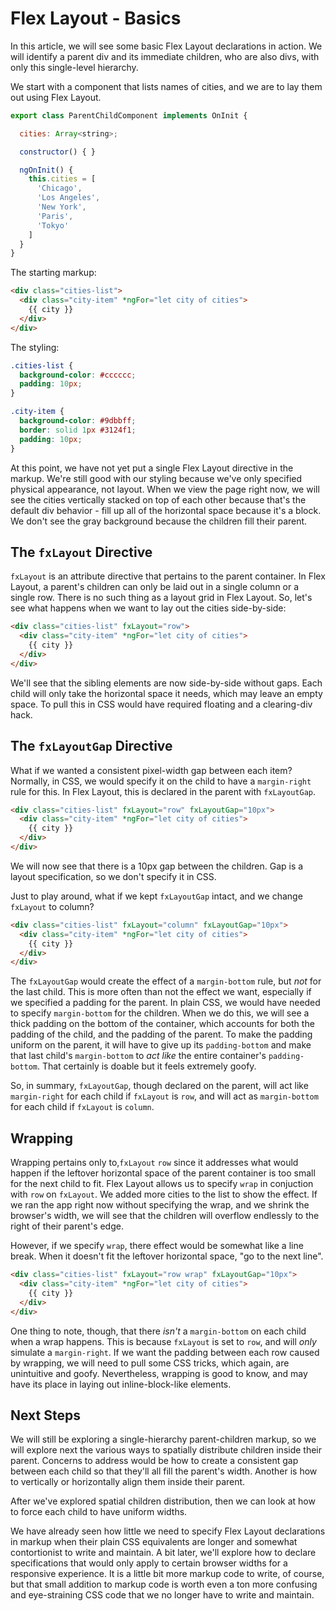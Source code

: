 # Flex Layout - Basics

In this article, we will see some basic Flex Layout declarations in action. We will identify a parent div and its immediate children, who are also divs, with only this single-level
hierarchy.

We start with a component that lists names of cities, and we are to lay them out using Flex Layout.

```javascript
export class ParentChildComponent implements OnInit {

  cities: Array<string>;

  constructor() { }

  ngOnInit() {
    this.cities = [
      'Chicago',
      'Los Angeles',
      'New York',
      'Paris',
      'Tokyo'
    ]
  }
}
```

The starting markup:

```html
<div class="cities-list">
  <div class="city-item" *ngFor="let city of cities">
    {{ city }}
  </div>
</div>
```

The styling:

```css
.cities-list {
  background-color: #cccccc;
  padding: 10px;
}

.city-item {
  background-color: #9dbbff;
  border: solid 1px #3124f1;
  padding: 10px;
}
```

At this point, we have not yet put a single Flex Layout directive in the markup. We're still good with our styling because we've only specified physical appearance, not layout. When
we view the page right now, we will see the cities vertically stacked on top of each other because that's the default div behavior - fill up all of the horizontal space because it's
a block. We don't see the gray background because the children fill their parent.

## The `fxLayout` Directive

`fxLayout` is an attribute directive that pertains to the parent container. In Flex Layout, a parent's children can only be laid out in a single column or a single row. There is no
such thing as a layout grid in Flex Layout. So, let's see what happens when we want to lay out the cities side-by-side:

```html
<div class="cities-list" fxLayout="row">
  <div class="city-item" *ngFor="let city of cities">
    {{ city }}
  </div>
</div>
```

We'll see that the sibling elements are now side-by-side without gaps. Each child will only take the horizontal space it needs, which may leave an empty space. To pull this in CSS would
have required floating and a clearing-div hack.

## The `fxLayoutGap` Directive

What if we wanted a consistent pixel-width gap between each item? Normally, in CSS, we would specify it on the child to have a `margin-right` rule for this. In Flex Layout, this is
declared in the parent with `fxLayoutGap`.

```html
<div class="cities-list" fxLayout="row" fxLayoutGap="10px">
  <div class="city-item" *ngFor="let city of cities">
    {{ city }}
  </div>
</div>
```

We will now see that there is a 10px gap between the children. Gap is a layout specification, so we don't specify it in CSS.

Just to play around, what if we kept `fxLayoutGap` intact, and we change `fxLayout` to column?

```html
<div class="cities-list" fxLayout="column" fxLayoutGap="10px">
  <div class="city-item" *ngFor="let city of cities">
    {{ city }}
  </div>
</div>
```

The `fxLayoutGap` would create the effect of a `margin-bottom` rule, but *not* for the last child. This is more often than not the effect we want, especially if we specified
a padding for the parent. In plain CSS, we would have needed to specify `margin-bottom` for the children. When we do this, we will see a thick padding on the bottom of the
container, which accounts for both the padding of the child, and the padding of the parent. To make the padding uniform on the parent, it will have to give up its `padding-bottom`
and make that last child's `margin-bottom` to *act like* the entire container's `padding-bottom`. That certainly is doable but it feels extremely goofy.

So, in summary, `fxLayoutGap`, though declared on the parent, will act like `margin-right` for each child if `fxLayout` is `row`, and will act as `margin-bottom` for
each child if `fxLayout` is `column`.

## Wrapping

Wrapping pertains only to,`fxLayout` `row` since it addresses what would happen if the leftover horizontal space of the parent container is too small for the next child to fit.
Flex Layout allows us to specify `wrap` in conjuction with `row` on `fxLayout`. We added more cities to the list to show the effect. If we ran the app right now without specifying
the wrap, and we shrink the browser's width, we will see that the children will overflow endlessly to the right of their parent's edge.

However, if we specify `wrap`, there effect would be somewhat like a line break. When it doesn't fit the leftover horizontal space, "go to the next line".

```html
<div class="cities-list" fxLayout="row wrap" fxLayoutGap="10px">
  <div class="city-item" *ngFor="let city of cities">
    {{ city }}
  </div>
</div>
```

One thing to note, though, that there *isn't* a `margin-bottom` on each child when a wrap happens. This is because `fxLayout` is set to `row`, and will *only* simulate a
`margin-right`. If we want the padding between each row caused by wrapping, we will need to pull some CSS tricks, which again, are unintuitive and goofy. Nevertheless, wrapping
is good to know, and may have its place in laying out inline-block-like elements.

## Next Steps

We will still be exploring a single-hierarchy parent-children markup, so we will explore next the various ways to spatially distribute children inside their parent. Concerns to
address would be how to create a consistent gap between each child so that they'll all fill the parent's width. Another is how to vertically or horizontally align them inside
their parent.

After we've explored spatial children distribution, then we can look at how to force each child to have uniform widths.

We have already seen how little we need to specify Flex Layout declarations in markup when their plain CSS equivalents are longer and somewhat contortionist to write and maintain.
A bit later, we'll explore how to declare specifications that would only apply to certain browser widths for a responsive experience. It is a little bit more markup code to write,
of course, but that small addition to markup code is worth even a ton more confusing and eye-straining CSS code that we no longer have to write and maintain.


